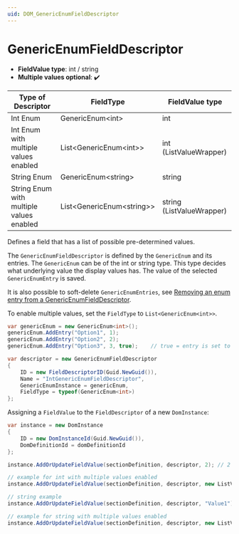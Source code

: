 ```yaml
---
uid: DOM_GenericEnumFieldDescriptor
---
```


# GenericEnumFieldDescriptor

- **FieldValue type**: int / string
- **Multiple values optional**: :heavy_check_mark:

| Type of Descriptor | FieldType | FieldValue type |
|--------------------|-----------|-----------------|
| Int Enum | GenericEnum\<int\> | int |
| Int Enum with multiple values enabled| List<GenericEnum\<int\>> | int (ListValueWrapper) |
| String Enum | GenericEnum\<string\> | string |
| String Enum with multiple values enabled | List<GenericEnum\<string\>> | string (ListValueWrapper) |

Defines a field that has a list of possible pre-determined values.

The `GenericEnumFieldDescriptor` is defined by the `GenericEnum` and its entries. The `GenericEnum` can be of the int or string type. This type decides what underlying value the display values has. The value of the selected `GenericEnumEntry` is saved.

It is also possible to soft-delete `GenericEnumEntries`, see [Removing an enum entry from a GenericEnumFieldDescriptor](xref:DOM_Remove_Enum_Entry).

To enable multiple values, set the `FieldType` to `List<GenericEnum<int>>`.

```csharp
var genericEnum = new GenericEnum<int>();
genericEnum.AddEntry("Option1", 1);
genericEnum.AddEntry("Option2", 2);
genericEnum.AddEntry("Option3", 3, true);    // true = entry is set to hidden

var descriptor = new GenericEnumFieldDescriptor
{
    ID = new FieldDescriptorID(Guid.NewGuid()),
    Name = "IntGenericEnumFieldDescriptor",
    GenericEnumInstance = genericEnum,
    FieldType = typeof(GenericEnum<int>)
};
```

Assigning a `FieldValue` to the `FieldDescriptor` of a new `DomInstance`:

```csharp
var instance = new DomInstance 
{        
    ID = new DomInstanceId(Guid.NewGuid()),
    DomDefinitionId = domDefinitionId
};

instance.AddOrUpdateFieldValue(sectionDefinition, descriptor, 2); // 2 is the value of the entry with displayValue "Option2"

// example for int with multiple values enabled
instance.AddOrUpdateFieldValue(sectionDefinition, descriptor, new ListValueWrapper<int>(1,2));

// string example
instance.AddOrUpdateFieldValue(sectionDefinition, descriptor, "Value1");

// example for string with multiple values enabled 
instance.AddOrUpdateFieldValue(sectionDefinition, descriptor, new ListValueWrapper<string>("Value1", "Value2"));
```